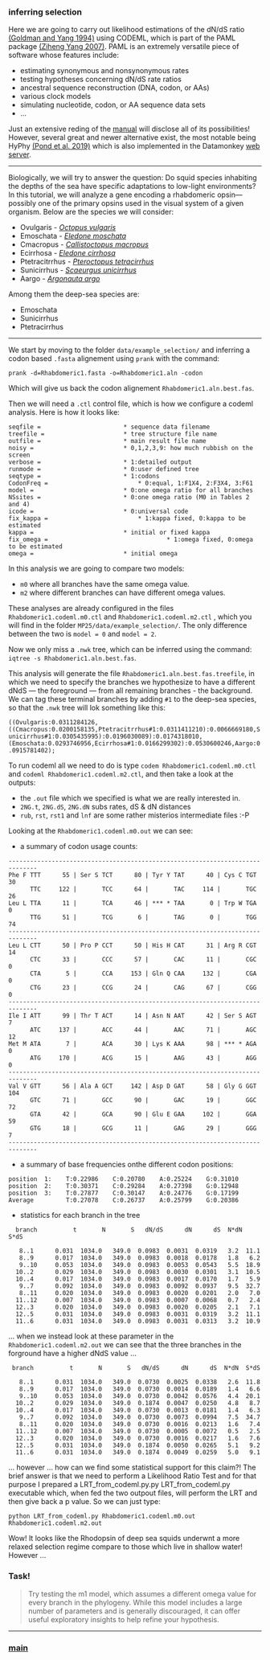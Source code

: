 ### inferring selection

Here we are going to carry out likelihood estimations of the dN/dS ratio [(Goldman and Yang 1994)](https://doi.org/10.1093/oxfordjournals.molbev.a040153) using CODEML, which is part of the PAML package [(Ziheng Yang 2007)](https://academic.oup.com/mbe/article/24/8/1586/1103731). PAML is an extremely versatile piece of software whose features include:

- estimating synonymous and nonsynonymous rates
- testing hypotheses concerning dN/dS rate ratios
- ancestral sequence reconstruction (DNA, codon, or AAs)
- various clock models
- simulating nucleotide, codon, or AA sequence data sets
- ...

Just an extensive reding of the [manual](http://abacus.gene.ucl.ac.uk/software/pamlDOC.pdf) will disclose all
of its possibilities! However, several great and newer alternative exist, the most notable being HyPhy [(Pond et al. 2019)](https://doi.org/10.1093/molbev/msz197) which is also implemented in the Datamonkey [web server](https://www.datamonkey.org/). 

---

Biologically, we will try to answer the question: Do squid species inhabiting the depths of the sea have specific adaptations to low-light environments? In this tutorial, we will analyze a gene encoding a rhabdomeric opsin—possibly one of the primary opsins used in the visual system of a given organism. Below are the species we will consider:

- Ovulgaris - [_Octopus vulgaris_](https://upload.wikimedia.org/wikipedia/commons/thumb/e/ed/Polpo_nella_Riserva_naturale_statale_Torre_Guaceto_-_DSC_0788M.jpg/1200px-Polpo_nella_Riserva_naturale_statale_Torre_Guaceto_-_DSC_0788M.jpg)
- Emoschata - [_Eledone moschata_](https://www.monaconatureencyclopedia.com/wp-content/uploads/2008/08/3-Eledone-moschata.jpg)
- Cmacropus - [_Callistoctopus macropus_](https://upload.wikimedia.org/wikipedia/commons/8/82/Callistoctopus_macropus_en_col%C3%A8re_%28photo_de_nuit%29.jpg)
- Ecirrhosa - [_Eledone cirrhosa_](https://upload.wikimedia.org/wikipedia/commons/0/00/Eledone_cirrhosa_Merculiano.jpg) 
- Ptetracitrrhus - [_Pteroctopus tetracirrhus_](https://litoraldegranada.ugr.es/wp-content/uploads/2019/01/PTPORT-960x412.jpg)
- Sunicirrhus - [_Scaeurgus unicirrhus_](https://upload.wikimedia.org/wikipedia/commons/3/33/Scaeurgus_unicirrhus.jpg)
- Aargo - [_Argonauta argo_](https://upload.wikimedia.org/wikipedia/commons/a/a1/Argonauta_argo_Merculiano.jpg)

Among them the deep-sea species are:
- Emoschata
- Sunicirrhus
- Ptetracirrhus

---

We start by moving to the folder ```data/example_selection/``` and inferring a codon based ```.fasta``` alignement using ```prank``` with the command:

```prank -d=Rhabdomeric1.fasta -o=Rhabdomeric1.aln -codon```

Which will give us back the codon alignement ```Rhabdomeric1.aln.best.fas```.

Then we will need a ```.ctl``` control file, which is how we configure a codeml analysis. Here is how it looks like:

```
seqfile = 						* sequence data filename
treefile = 						* tree structure file name
outfile = 						* main result file name
noisy = 						* 0,1,2,3,9: how much rubbish on the screen
verbose = 						* 1:detailed output
runmode = 						* 0:user defined tree
seqtype = 						* 1:codons
CodonFreq =       					* 0:equal, 1:F1X4, 2:F3X4, 3:F61
model = 						* 0:one omega ratio for all branches
NSsites = 						* 0:one omega ratio (M0 in Tables 2 and 4)
icode = 						* 0:universal code
fix_kappa =       					* 1:kappa fixed, 0:kappa to be estimated
kappa = 						* initial or fixed kappa
fix_omega = 	            				* 1:omega fixed, 0:omega to be estimated
omega =  						* initial omega
 ```

In this analysis we are going to compare two models:

- ```m0``` where all branches have the same omega value.
- ```m2``` where different branches can have different omega values.

These analyses are already configured in the files  ```Rhabdomeric1.codeml.m0.ctl``` and  ```Rhabdomeric1.codeml.m2.ctl``` , which you will find in the folder ```MP25/data/example_selection/```. The only difference between the two is ```model = 0``` and ```model = 2```. 

Now we only miss a ```.nwk``` tree, which can be inferred using the command: ```iqtree -s Rhabdomeric1.aln.best.fas```.

This analysis will generate the file ```Rhabdomeric1.aln.best.fas.treefile```, in which we need to specify the branches we hypothesize to have a different dNdS — the foreground — from all remaining branches - the background. We can tag these terminal branches by adding ```#1``` to the deep-sea species, so that the ```.nwk``` tree will lok something like this:

```((Ovulgaris:0.0311284126,((Cmacropus:0.0200158135,Ptetracitrrhus#1:0.0311411210):0.0066669180,Sunicirrhus#1:0.0305435995):0.0196030089):0.0174318010,(Emoschata:0.0293746956,Ecirrhosa#1:0.0166299302):0.0530600246,Aargo:0.0915781402);```

To run codeml all we need to do is type ```codem Rhabdomeric1.codeml.m0.ctl``` and ```codeml Rhabdomeric1.codeml.m2.ctl```, and then take a look at the outputs:

* the ```.out``` file which we specified is what we are really interested in.
* ```2NG.t```, ```2NG.dS```, ```2NG.dN``` subs rates, dS & dN distances
* ```rub```, ```rst```, ```rst1``` and ```lnf``` are some rather misterios intermediate files :-P

Looking at the ```Rhabdomeric1.codeml.m0.out``` we can see:

- a summary of codon usage counts:

```
------------------------------------------------------------------------------
Phe F TTT      55 | Ser S TCT      80 | Tyr Y TAT      40 | Cys C TGT      30
      TTC     122 |       TCC      64 |       TAC     114 |       TGC      26
Leu L TTA      11 |       TCA      46 | *** * TAA       0 | Trp W TGA       0
      TTG      51 |       TCG       6 |       TAG       0 |       TGG      74
------------------------------------------------------------------------------
Leu L CTT      50 | Pro P CCT      50 | His H CAT      31 | Arg R CGT      14
      CTC      33 |       CCC      57 |       CAC      11 |       CGC       0
      CTA       5 |       CCA     153 | Gln Q CAA     132 |       CGA       0
      CTG      23 |       CCG      24 |       CAG      67 |       CGG       0
------------------------------------------------------------------------------
Ile I ATT      99 | Thr T ACT      14 | Asn N AAT      42 | Ser S AGT       7
      ATC     137 |       ACC      44 |       AAC      71 |       AGC      12
Met M ATA       7 |       ACA      30 | Lys K AAA      98 | *** * AGA       0
      ATG     170 |       ACG      15 |       AAG      43 |       AGG       0
------------------------------------------------------------------------------
Val V GTT      56 | Ala A GCT     142 | Asp D GAT      58 | Gly G GGT     104
      GTC      71 |       GCC      90 |       GAC      19 |       GGC      72
      GTA      42 |       GCA      90 | Glu E GAA     102 |       GGA      59
      GTG      18 |       GCG      11 |       GAG      29 |       GGG       7
------------------------------------------------------------------------------
```

- a summary of base frequencies onthe different codon positions:

```
position  1:    T:0.22986    C:0.20780    A:0.25224    G:0.31010
position  2:    T:0.30371    C:0.29284    A:0.27398    G:0.12948
position  3:    T:0.27877    C:0.30147    A:0.24776    G:0.17199
Average         T:0.27078    C:0.26737    A:0.25799    G:0.20386
```
- statistics for each branch in the tree

```
  branch          t       N       S   dN/dS      dN      dS  N*dN  S*dS

   8..1      0.031  1034.0   349.0  0.0983  0.0031  0.0319   3.2  11.1
   8..9      0.017  1034.0   349.0  0.0983  0.0018  0.0178   1.8   6.2
   9..10     0.053  1034.0   349.0  0.0983  0.0053  0.0543   5.5  18.9
  10..2      0.029  1034.0   349.0  0.0983  0.0030  0.0301   3.1  10.5
  10..4      0.017  1034.0   349.0  0.0983  0.0017  0.0170   1.7   5.9
   9..7      0.092  1034.0   349.0  0.0983  0.0092  0.0937   9.5  32.7
   8..11     0.020  1034.0   349.0  0.0983  0.0020  0.0201   2.0   7.0
  11..12     0.007  1034.0   349.0  0.0983  0.0007  0.0068   0.7   2.4
  12..3      0.020  1034.0   349.0  0.0983  0.0020  0.0205   2.1   7.1
  12..5      0.031  1034.0   349.0  0.0983  0.0031  0.0319   3.2  11.1
  11..6      0.031  1034.0   349.0  0.0983  0.0031  0.0313   3.2  10.9
```

... when we instead look at these parameter in the ```Rhabdomeric1.codeml.m2.out``` we can see that the three branches in the forground have a higher dNdS value ... 

```
 branch          t       N       S   dN/dS      dN      dS  N*dN  S*dS

   8..1      0.031  1034.0   349.0  0.0730  0.0025  0.0338   2.6  11.8
   8..9      0.017  1034.0   349.0  0.0730  0.0014  0.0189   1.4   6.6
   9..10     0.053  1034.0   349.0  0.0730  0.0042  0.0576   4.4  20.1
  10..2      0.029  1034.0   349.0  0.1874  0.0047  0.0250   4.8   8.7
  10..4      0.017  1034.0   349.0  0.0730  0.0013  0.0181   1.4   6.3
   9..7      0.092  1034.0   349.0  0.0730  0.0073  0.0994   7.5  34.7
   8..11     0.020  1034.0   349.0  0.0730  0.0016  0.0213   1.6   7.4
  11..12     0.007  1034.0   349.0  0.0730  0.0005  0.0072   0.5   2.5
  12..3      0.020  1034.0   349.0  0.0730  0.0016  0.0217   1.6   7.6
  12..5      0.031  1034.0   349.0  0.1874  0.0050  0.0265   5.1   9.2
  11..6      0.031  1034.0   349.0  0.1874  0.0049  0.0259   5.0   9.1
```

... however ... how can we find some statistical support for this claim?! The brief answer is that we need to perform a Likelihood Ratio Test and for that purpose I prepared a LRT_from_codeml.py.py LRT_from_codeml.py executable which, when fed the two outpout files, will perform the LRT and then give back a p value. So we can just type: 

```python LRT_from_codeml.py Rhabdomeric1.codeml.m0.out Rhabdomeric1.codeml.m2.out```

Wow! It looks like the Rhodopsin of deep sea squids underwnt a more relaxed selection regime compare to those which live in shallow water! However ...

### Task!

 > Try testing the m1 model, which assumes a different omega value for every branch in the phylogeny. While this model includes a large number of parameters and is generally discouraged, it can offer useful exploratory insights to help refine your hypothesis.

---

### [main](https://github.com/for-giobbe/MP25/tree/main)